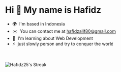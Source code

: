 Hi 👋 My name is Hafidz
========================


* 🌍  I'm based in Indonesia
* ✉️  You can contact me at [hafidzalif80@gmail.com](mailto:hafidzalif80@gmail.com)
* 🧠  I'm learning about Web Development
* ⚡  just slowly person and try to conquer the world
<br>

![Hafidz25's Streak](https://github-readme-streak-stats.herokuapp.com/?user=Hafidz25&theme=tokyonight&hide_border=true)
